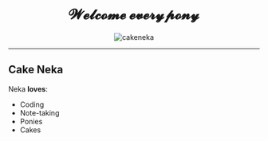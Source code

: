 <h1 align="center">𝓦𝓮𝓵𝓬𝓸𝓶𝓮 𝓮𝓿𝓮𝓻𝔂𝓹𝓸𝓷𝔂</h1>

<p align="center"><img src="https://github-readme-streak-stats.herokuapp.com?user=cakeneka&theme=rose-pine&hide_border=true&border_radius=50" alt="cakeneka" /></p>

---

## Cake Neka

Neka **loves**:

- Coding
- Note-taking
- Ponies
- Cakes


<!--
**CakeNeka/CakeNeka** is a ✨ _special_ ✨ repository because its `README.md` (this file) appears on your GitHub profile.

Here are some ideas to get you started:

- 🔭 I’m currently working on ...
- 🌱 I’m currently learning ...
- 👯 I’m looking to collaborate on ...
- 🤔 I’m looking for help with ...
- 💬 Ask me about ...
- 📫 How to reach me: ...
- 😄 Pronouns: ...
- ⚡ Fun fact: ...
-->
